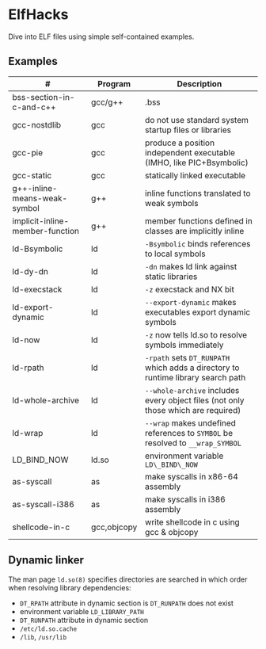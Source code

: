 # ElfHacks

Dive into ELF files using simple self-contained examples.

## Examples

| #                               | Program     | Description                                                                       |
| -----------------------------   | ----------- | --------------------------------------------------------------------------------- |
| bss-section-in-c-and-c++        | gcc/g++     | .bss                                                                              |
| gcc-nostdlib                    | gcc         | do not use standard system startup files or libraries                             |
| gcc-pie                         | gcc         | produce a position independent executable (IMHO, like PIC+Bsymbolic)              |
| gcc-static                      | gcc         | statically linked executable                                                      |
| g++-inline-means-weak-symbol    | g++         | inline functions translated to weak symbols                                       |
| implicit-inline-member-function | g++         | member functions defined in classes are implicitly inline                         |
| ld-Bsymbolic                    | ld          | `-Bsymbolic` binds references to local symbols                                    |
| ld-dy-dn                        | ld          | `-dn` makes ld link against static libraries                                      |
| ld-execstack                    | ld          | `-z` execstack and NX bit                                                         |
| ld-export-dynamic               | ld          | `--export-dynamic` makes executables export dynamic symbols                       |
| ld-now                          | ld          | `-z` now tells ld.so to resolve symbols immediately                               |
| ld-rpath                        | ld          | `-rpath` sets `DT_RUNPATH` which adds a directory to runtime library search path  |
| ld-whole-archive                | ld          | `--whole-archive` includes every object files (not only those which are required) |
| ld-wrap                         | ld          | `--wrap` makes undefined references to `SYMBOL` be resolved to `__wrap_SYMBOL`    |
| LD\_BIND\_NOW                   | ld.so       | environment variable `LD\_BIND\_NOW`                                              |
| as-syscall                      | as          | make syscalls in x86-64 assembly                                                  |
| as-syscall-i386                 | as          | make syscalls in i386 assembly                                                    |
| shellcode-in-c                  | gcc,objcopy | write shellcode in c using gcc & objcopy                                          |

## Dynamic linker

The man page `ld.so(8)` specifies directories are searched in which order when resolving library dependencies:

- `DT_RPATH` attribute in dynamic section is `DT_RUNPATH` does not exist
- environment variable `LD_LIBRARY_PATH`
- `DT_RUNPATH` attribute in dynamic section
- `/etc/ld.so.cache`
- `/lib`, `/usr/lib`
